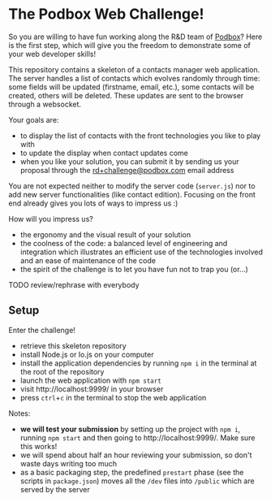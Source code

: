 # The Podbox Web Challenge!

So you are willing to have fun working along the R&D team of [Podbox](https://www.podbox.com/about-us)? Here is the first step, which will give you the freedom to demonstrate some of your web developer skills!

This repository contains a skeleton of a contacts manager web application. The server handles a list of contacts which evolves randomly through time: some fields will be updated (firstname, email, etc.), some contacts will be created, others will be deleted. These updates are sent to the browser through a websocket.

Your goals are:
* to display the list of contacts with the front technologies you like to play with
* to update the display when contact updates come
* when you like your solution, you can submit it by sending us your proposal through the rd+challenge@podbox.com email address

You are not expected neither to modify the server code (`server.js`) nor to add new server functionalities (like contact edition). Focusing on the front end already gives you lots of ways to impress us :)

How will you impress us?
* the ergonomy and the visual result of your solution
* the coolness of the code: a balanced level of engineering and integration which illustrates an efficient use of the technologies involved and an ease of maintenance of the code
* the spirit of the challenge is to let you have fun not to trap you (or...)

TODO review/rephrase with everybody

## Setup
Enter the challenge!
* retrieve this skeleton repository
* install Node.js or Io.js on your computer
* install the application dependencies by running `npm i` in the terminal at the root of the repository
* launch the web application with `npm start`
* visit http://localhost:9999/ in your browser
* press `ctrl`+`c` in the terminal to stop the web application

Notes:
* **we will test your submission** by setting up the project with `npm i`, running `npm start` and then going to http://localhost:9999/. Make sure this works!
* we will spend about half an hour reviewing your submission, so don't waste days writing too much
* as a basic packaging step, the predefined `prestart` phase (see the scripts in `package.json`) moves all the `/dev` files into `/public` which are served by the server
